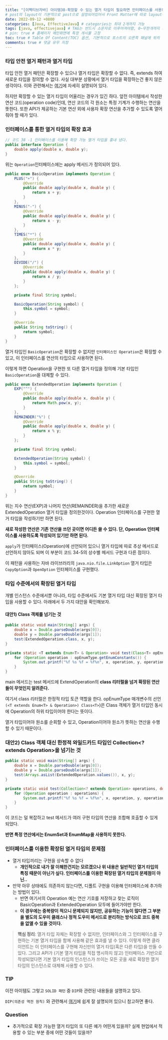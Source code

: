 ```yaml
---
title: "[이펙티브자바] 아이템38-확장할 수 있는 열거 타입이 필요하면 인터페이스를 사용하라"
# post의 layout이 기본적으로 post으로 설정되어있어서 Front Matter에 따로 layout변수를 만들어 주지 않아도 된다.
date: 2022-09-12 +0800
categories: [Java, EffectiveJava] # categories는 최대 2개까지 가능
tags: [java, effectivejava] # TAG는 반드시 소문자로 이루어져야함, 0~무한개까지 지정 가능
# pin: true # 홈페이지 메인화면에 특정 게시물 고정
toc: true # Table Of Content(TOC) 옵션, 기본적으로 포스트의 오른쪽 패널에 위치
comments: true # 댓글 유무 지정
---
```


### 타입 안전 열거 패턴과 열거 타입
타입 안전 열거 패턴은 확장할 수 있으나 열거 타입은 확장할 수 없다. 즉, extends 하여 새로운 타입을 정의할 수 없다. 사실 대부분 상황에서 열거 타입을 확장하는건 좋지 않은 생각이다. 이와 관련해서는 [여기](https://catsbi.oopy.io/4678b976-bd7e-4353-b4f0-04c06f66df03)에 자세히 설명되어 있다.

하지만 확장할 수 있는 열거 타입이 어울리는 경우가 있긴 하다. 앞전 아이템에서 작성한 연산 코드(operation code)인데,  연산 코드의 각 원소는 특정 기계가 수행하는 연산을 뜻한다. 또한 API가 제공하는 기본 연산 외에 사용자 확장 연산을 추가할 수 있도록 열어줘야 할 때가 있다.

### 인터페이스를 통한 열거 타입의 확장 효과

```java
// 코드 38 -1 인터페이스를 이용해 확장 가능 열거 타입을 흉내 냈다.
public interface Operation {
    double apply(double x, double y);
}
```

위는 `Operation`인터페이스에는 apply 메서드가 정의되어 있다.

```java
public enum BasicOperation implements Operation {
    PLUS("+") {
        @Override
        public double apply(double x, double y) {
            return x + y;
        }
    },
    MINUS("-") {
        @Override
        public double apply(double x, double y) {
            return x - y;
        }
    },
    TIMES("*") {
        @Override
        public double apply(double x, double y) {
            return x * y;
        }
    },
    DIVIDE("/") {
        @Override
        public double apply(double x, double y) {
            return x / y;
        }
    };

    private final String symbol;

    BasicOperation(String symbol) {
        this.symbol = symbol;
    }

    @Override
    public String toString() {
        return symbol;
    }
}
```

열거 타입인 `BasicOperation`은 확장할 수 없지만 `인터페이스인 Operation`은 확장할 수 있고, 이 
인터페이스를 연산의 타입으로 사용하면 된다.

이렇게 하면 Operation을 구현한 또 다른 열거 타입을 정의해 기본 타입인 `BasicOperation`을 대체할 수 있다.

```java
public enum ExtendedOperation implements Operation {
    EXP("^") {
        @Override
        public double apply(double x, double y) {
            return Math.pow(x, y);
        }
    },
    REMAINDER("%") {
        @Override
        public double apply(double x, double y) {
            return x % y;
        }
    };

    private final String symbol;

    ExtendedOperation(String symbol) {
        this.symbol = symbol;
    }

    @Override
    public String toString() {
        return symbol;
    }
}
```

위는 지수 연산(EXP)과 나머지 연산(REMAINDER)을 추가한  새로운 ExtendedOperation 열거 타입을 정의한것이다. Operation 인터페이스를 구현한 열거 타입을 작성하기만 하면 된다.

<b>새로 작성한 연산은 기존 연산을 쓰던 곳이면 어디든 쓸 수 있다. 단, Operation 인터페이스를 사용하도록 작성되어 있기만 하면 된다.</b>

`apply`가 인터페이스(Operation)에 선언되어 있으니 열거 타입에 따로 추상 메서드로 선언하지 않아도 되며 이 부분이 코드 34-5의 상수별 메서드 구현과 다른 점이다.

이 패턴을 사용하는 자바 라이브러리의 `java.nio.file.LinkOption` 열거 타입은 `CopyOption`과 `OpenOption` 인터페이스를 구현했다.

### 타입 수준에서의 확장된 열거 타입
개별 인스턴스 수준에서뿐 아니라, 타입 수준에서도 기본 열거 타입 대신 확장된 열거 타입을 사용할 수 있다. 아래에서 두 가지 대안을 확인해보자.

#### 대안1) Class 객체를 넘기는 것

```java
public static void main(String[] args) {
    double x = Double.parseDouble(args[0]);
    double y = Double.parseDouble(args[1]);
    test(ExtendedOperation.class, x, y);
}

private static <T extends Enum<T> & Operation> void test(Class<T> opEnumType, double x, double y) {
    for (Operation operation : opEnumType.getEnumConstants()) {
        System.out.printf("%f %s %f = %f%n", x, operation, y, operation.apply(x, y));
    }
}
```

main 메서드는 test 메서드에 ExtendOperation의 <b>class 리터럴을 넘겨 확장된 연산들이 무엇인지 알려준다.</b>

여기서 class 리터럴은 한정적 타입 토큰 역할을 한다.
opEnumType 매개변수의 선언`(<T extends Enum<T> & Operation>) Class<T>`)은 Class 객체가 열거 타입인 동시에 Operation의 하위 타입이어야 한다는 뜻이다.

열거 타입이어야 원소를 순회할 수 있고, Operation이어야 원소가 뜻하는 연산을 수행할 수 있기 때문이다.

### 대안2) Class 객체 대신 한정적 와일드카드 타입인 Collection<? extends Operation>을 넘기는 것

```java
public static void main(String[] args) {
    double x = Double.parseDouble(args[0]);
    double y = Double.parseDouble(args[1]);
    test(Arrays.asList(ExtendedOperation.values()), x, y);
}

private static void test(Collection<? extends Operation> operations, double x, double y) {
    for (Operation operation : operations) {
        System.out.printf("%f %s %f = %f%n", x, operation, y, operation.apply(x, y));
    }
}
```

이 코드는 덜 복잡하고 test 메서드가 여러 구현 타입의 연산을 조합해 호출할 수 있게 되었다.

<b>반면 특정 연산에서는 EnumSet과 EnumMap을 사용하지 못한다.</b>

### 인터페이스를 이용한 확장된 열거 타입의 문제점

- 열거 타입끼리는 구현을 상속할 수 없다
    - <b>개인적으로 내가 잘 이해한건지는 모르겠으나 위 내용은 일반적인 열거 타입의 특징 때문이 아닌가 싶다. 인터페이스를 이용한 확장된 열거 타입의 문제점이 아닌..</b>
- 만약 아무 상태에도 의존하지 않는다면, 디폴트 구현을 이용해 인터페이스에 추가하는 방법이 있다.
    - 반면 여기서의 Operation 예는 연산 기호를 저장하고 찾는 로직이 BasicOperation과 ExtendedOperation 모두에 들어가야만 한다.
    - <b>이 경우에는 중복량이 적으니 문제되지 않지만, 공유하는 기능이 많다면 그 부분을 별도의 도우미 클래스나 정적 도우미 메서드로 분리하는 방식으로 코드 중복을 없앨 수 있을 것이다.</b>

> **핵심 정리**: 열거 타입 자체는 확장할 수 없지만, 인터페이스와 그 인터페이스를 구현하는 기본 열거 타입을 함께 사용해 같은 효과를 낼 수 있다. 이렇게 하면 클라이언트는 이 인터페이스를 구현해 자신만의 열거 타입(혹은 다른 타입)을 만들 수 있다. 그리고 API가 (기본 열거 타입을 직접 명시하지 않고) 인터페이스 기반으로 작성되었다면 기본 열거 타입의 인스턴스가 쓰이는 모든 곳을 새로 확장한 열거 타입의 인스턴스로 대체해 사용할 수 있다.

### TIP
이전 아이템도 그렇고 `SOLID 패턴` 중 `DIP`와 관련된 내용들을 설명하고 있다. 

`DIP(의존성 역전 원칙)` 와 관련해서 [여기](https://victorydntmd.tistory.com/291)에 쉽게 잘 설명되어 있으니 참고하면 좋다.

### Question
- 추가적으로 확장 가능한 열거 타입의 또 다른 예가 어떤게 있을까? 실제 현업에서 적용할 수 있는 부분 중에 어떤 것들이 있을까?